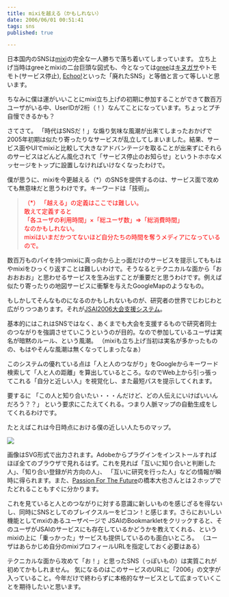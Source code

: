 ```yaml
---
title: mixiを越える（かもしれない）
date: 2006/06/01 00:51:41
tags: sns
published: true

---
```


日本国内のSNSは<a href="http://mixi.jp/">mixi</a>の完全な一人勝ちで落ち着いてしまっています。
立ち上げ当時はgreeとmixiの二台巨頭な図式も、今となっては<a href="http://gree.jp/">gree</a>は<a href="http://kinugasa.cc/">キヌガサ</a>やトモモト(サービス停止), <a href="https://echoo.yubitoma.or.jp/">Echoo!</a>といった「廃れたSNS」と等価と言って等しいと思います。

ちなみに僕は運がいいことにmixi立ち上げの初期に参加することができて数百万ユーザがいる中、UserIDが2桁（！）なんてことになっています。ちょっとプチ自慢できるかも？

さてさて。
「時代はSNSだ！」な煽り気味な風潮が出来てしまったおかげで2005年初期は似たり寄ったりなサービスが乱立してしまいました。結果、サービス面やUIでmixiと比較して大きなアドバンテージを取ることが出来ずにそれらのサービスはどんどん風化されて「サービス停止のお知らせ」というトホホなメッセージをトップに設置しなければいけなくなったわけで。

僕が思うに、mixiを今更越える（*）のSNSを提供するのは、サービス面で攻めても無意味だと思うわけです。キーワードは「技術」。

<blockquote>
<span style="color:red">
（*）
「越える」の定義はここでは難しい。<br />
敢えて定義すると<br />
「各ユーザの利用時間」×「総ユーザ数」⇒「総消費時間」<br />
なのかもしれない。<br />
mixiはいまだかつてないほど自分たちの時間を奪うメディアになっているので。
</span>
</blockquote>

数百万ものパイを持つmixiに真っ向から上っ面だけのサービスを提示してももはやmixiをひっくり返すことは難しいわけで。そうなるとテクニカルな面から「おおおおお」と思わせるサービスを生み出すことが重要だと思うわけです。例えば似たり寄ったりの地図サービスに衝撃を与えたGoogleMapのようなもの。

もしかしてそんなものになるのかもしれないものが、研究者の世界でじわじわと広がりつつあります。それが<a href="http://2006.jsai-support-wg.org/">JSAI2006大会支援システム</a>。

基本的にはこれはSNSではなく、あくまでも大会を支援するもので研究者同士のつながりを強調させていこうというのが目的。なので参加しているユーザは実名が暗黙のルール、という風潮。
（mixiも立ち上げ当初は実名が多かったものの、もはやそんな風潮は無くなってしまったなぁ）

このシステムの優れている点は「人と人のつながり」をGoogleからキーワード検索して「人と人の距離」を算出しているところ。なのでWeb上から引っ張ってこれる「自分と近しい人」を視覚化し、また最短パスを提示してくれます。

要するに
「この人と知り合いたい・・・んだけど、どの人伝えにいけばいいんだろう？？」
という要求にこたえてくれる。つまり人脈マップの自動生成をしてくれるわけです。


たとえばこれは今日時点における僕の近しい人たちのマップ。

<img src="http://blog.katsuma.tv/images/cont/06060101.jpg" border="0">

画像はSVG形式で出力されます。Adobeからプラグインをインストールすればほぼ全てのブラウザで見れるはず。これを見れば「互いに知り合いと判断した人」、「知り合い登録が片方向の人」、
「互いに研究を行った人」などの情報が瞬時に得られます。また、<a href="http://www.ringolab.com/note/daiya/">Passion For The Future</a>の橋本大也さんとは２ホップでたどれることもすぐに分かります。

これを見ていると人とのつながりに対する意識に新しいものを感じざるを得ないし、同時にSNSとしてのブレイクスルーをピコン！と感じます。さらにおいしい機能としてmxiのあるユーザページで
JSAIのBookmarkletをクリックすると、そのユーザがJSAIのサービスにも存在しているかどうかを教えてくれる、というmixiの上に「乗っかった」サービスも提供しているのも面白いところ。
（ユーザはあらかじめ自分のmixiプロフィールURLを指定しておく必要はある）


テクニカルな面から攻めて「お！」と思ったSNS（っぽいもの）は実質これが初めてかもしれません。
気になるのはこのサービスのURLに「2006」の文字が入っていること。今年だけで終わらずに本格的なサービスとして広まっていくことを期待したいと思います。
